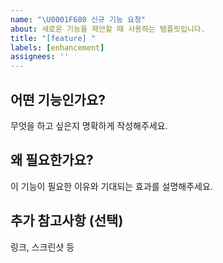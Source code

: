 ```yaml
---
name: "\U0001F680 신규 기능 요청"
about: 새로운 기능을 제안할 때 사용하는 템플릿입니다.
title: "[feature] "
labels: [enhancement]
assignees: ''
---
```


## 어떤 기능인가요?
무엇을 하고 싶은지 명확하게 작성해주세요.

## 왜 필요한가요?
이 기능이 필요한 이유와 기대되는 효과를 설명해주세요.

## 추가 참고사항 (선택)
링크, 스크린샷 등
